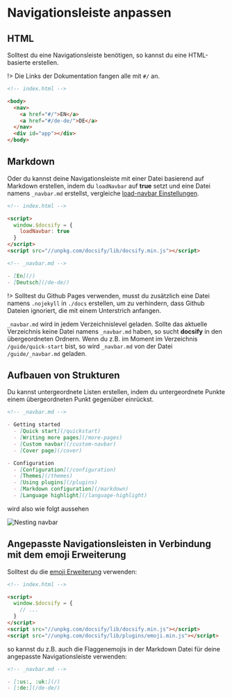 # Navigationsleiste anpassen

## HTML

Solltest du eine Navigationsleiste benötigen, so kannst du eine HTML-basierte erstellen.

!> Die Links der Dokumentation fangen alle mit `#/` an.

```html
<!-- index.html -->

<body>
  <nav>
    <a href="#/">EN</a>
    <a href="#/de-de/">DE</a>
  </nav>
  <div id="app"></div>
</body>
```

## Markdown

Oder du kannst deine Navigationsleiste mit einer Datei basierend auf Markdown erstellen, indem du `loadNavbar` auf **true** setzt und eine Datei namens `_navbar.md` erstellst, vergleiche [load-navbar Einstellungen](/de-de/configuration#load-navbar).

```html
<!-- index.html -->

<script>
  window.$docsify = {
    loadNavbar: true
  }
</script>
<script src="//unpkg.com/docsify/lib/docsify.min.js"></script>
```

```markdown
<!-- _navbar.md -->

- [En](/)
- [Deutsch](/de-de/)
```

!> Solltest du Github Pages verwenden, musst du zusätzlich eine Datei namens `.nojekyll` in `./docs` erstellen, um zu verhindern, dass Github Dateien ignoriert, die mit einem Unterstrich anfangen.

`_navbar.md` wird in jedem Verzeichnislevel geladen. Sollte das aktuelle Verzeichnis keine Datei namens `_navbar.md` haben, so sucht **docsify** in den übergeordneten Ordnern. Wenn du z.B. im Moment im Verzeichnis `/guide/quick-start` bist,  so wird `_navbar.md` von der Datei `/guide/_navbar.md` geladen.

## Aufbauen von Strukturen

Du kannst untergeordnete Listen erstellen, indem du untergeordnete Punkte einem übergeordneten Punkt gegenüber einrückst.

```markdown
<!-- _navbar.md -->

- Getting started
  - [Quick start](/quickstart)
  - [Writing more pages](/more-pages)
  - [Custom navbar](/custom-navbar)
  - [Cover page](/cover)

- Configuration
  - [Configuration](/configuration)
  - [Themes](/themes)
  - [Using plugins](/plugins)
  - [Markdown configuration](/markdown)
  - [Language highlight](/language-highlight)
```

wird also wie folgt aussehen

![Nesting navbar](_images/nested-navbar.png "Nesting navbar")

## Angepasste Navigationsleisten in Verbindung mit dem emoji Erweiterung

Solltest du die [emoji Erweiterung](/de-de/plugins#emoji) verwenden:

```html
<!-- index.html -->

<script>
  window.$docsify = {
    // ...
  }
</script>
<script src="//unpkg.com/docsify/lib/docsify.min.js"></script>
<script src="//unpkg.com/docsify/lib/plugins/emoji.min.js"></script>
```

so kannst du z.B. auch die Flaggenemojis in der Markdown Datei für deine angepasste Navigationsleiste verwenden:

```markdown
<!-- _navbar.md -->

- [:us:, :uk:](/)
- [:de:](/de-de/)
```
